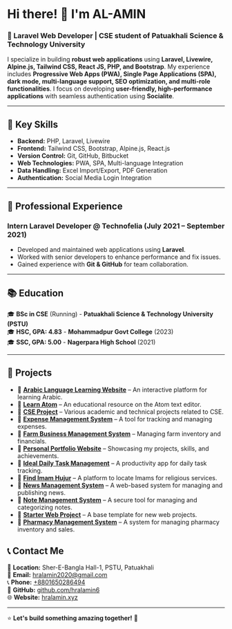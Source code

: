 # Hi there! 👋 I'm AL-AMIN  
### 🚀 Laravel Web Developer | CSE student of Patuakhali Science & Technology University

I specialize in building **robust web applications** using **Laravel, Livewire, Alpine.js, Tailwind CSS, React JS, PHP, and Bootstrap**. My experience includes **Progressive Web Apps (PWA), Single Page Applications (SPA), dark mode, multi-language support, SEO optimization, and multi-role functionalities**. I focus on developing **user-friendly, high-performance applications** with seamless authentication using **Socialite**.

---

## 🔧 **Key Skills**
- **Backend:** PHP, Laravel, Livewire  
- **Frontend:** Tailwind CSS, Bootstrap, Alpine.js, React.js  
- **Version Control:** Git, GitHub, Bitbucket  
- **Web Technologies:** PWA, SPA, Multi-language Integration  
- **Data Handling:** Excel Import/Export, PDF Generation  
- **Authentication:** Social Media Login Integration  

---

## 💼 **Professional Experience**
### **Intern Laravel Developer** @ Technofelia (July 2021 – September 2021)  
- Developed and maintained web applications using **Laravel**.  
- Worked with senior developers to enhance performance and fix issues.  
- Gained experience with **Git & GitHub** for team collaboration.  

---

## 📚 **Education**
🎓 **BSc in CSE** (Running) - **Patuakhali Science & Technology University (PSTU)**  
🎓 **HSC, GPA: 4.83** - **Mohammadpur Govt College** (2023)  
🎓 **SSC, GPA: 5.00** - **Nagerpara High School** (2021)  

---

## 📂 **Projects**
- 🔹 **[Arabic Language Learning Website](https://arabic.hralamin.xyz/)** – An interactive platform for learning Arabic.  
- 🔹 **[Learn Atom](https://atom.hralamin.xyz/)** – An educational resource on the Atom text editor.  
- 🔹 **[CSE Project](https://cse.hralamin.xyz/)** – Various academic and technical projects related to CSE.  
- 🔹 **[Expense Management System](https://expense.hralamin.xyz/)** – A tool for tracking and managing expenses.  
- 🔹 **[Farm Business Management System](https://farm.hralamin.xyz/)** – Managing farm inventory and financials.  
- 🔹 **[Personal Portfolio Website](https://hralamin.hralamin.xyz/)** – Showcasing my projects, skills, and achievements.  
- 🔹 **[Ideal Daily Task Management](https://idt.hralamin.xyz/)** – A productivity app for daily task tracking.  
- 🔹 **[Find Imam Hujur](https://imamhujur.hralamin.xyz/)** – A platform to locate Imams for religious services.  
- 🔹 **[News Management System](https://news.hralamin.xyz/)** – A web-based system for managing and publishing news.  
- 🔹 **[Note Management System](https://note.hralamin.xyz/)** – A secure tool for managing and categorizing notes.  
- 🔹 **[Starter Web Project](https://starter.hralamin.xyz/)** – A base template for new web projects.  
- 🔹 **[Pharmacy Management System](https://farm.hralamin.xyz/)** – A system for managing pharmacy inventory and sales.

## 📞 **Contact Me**
📍 **Location:** Sher-E-Bangla Hall-1, PSTU, Patuakhali  
📧 **Email:** [hralamin2020@gmail.com](mailto:hralamin2020@gmail.com)  
📞 **Phone:** [+8801650286494](tel:+8801650286494)  
🔗 **GitHub:** [github.com/hralamin6](https://github.com/hralamin6)  
🌐 **Website:** [hralamin.xyz](https://hralamin.xyz)  

---

⭐ **Let's build something amazing together!** 🚀
